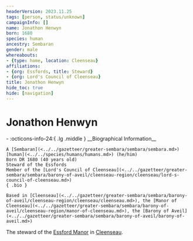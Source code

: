 ```yaml
---
headerVersion: 2023.11.25
tags: [person, status/unknown]
campaignInfo: []
name: Jonathon Henwyn
born: 1680
species: human
ancestry: Sembaran
gender: male
whereabouts:
- {type: home, location: Cleenseau}
affiliations:
- {org: Essfords, title: Steward}
- {org: Lord's Council of Cleenseau}
title: Jonathon Henwyn
hide_toc: true
hide: [navigation]
---
```

# Jonathon Henwyn
<div class="grid cards ext-narrow-margin ext-one-column" markdown>
- :octicons-info-24:{ .lg .middle } __Biographical Information__

    A [Sembaran](<../../gazetteer/greater-sembara/sembara/sembara.md>) [human](<../../species/humans/humans.md>) (he/him)  
    Born DR 1680 (40 years old)  
    Steward of the Essfords  
    Member of the [Lord's Council of Cleenseau](<../../gazetteer/greater-sembara/sembara/barony-of-aveil/cleenseau-region/cleenseau/lord-s-council-of-cleenseau.md>)  
    { .bio }

    Based in [Cleenseau](<../../gazetteer/greater-sembara/sembara/barony-of-aveil/cleenseau-region/cleenseau/cleenseau.md>), the [Manor of Cleenseau](<../../gazetteer/greater-sembara/sembara/barony-of-aveil/cleenseau-region/manor-of-cleenseau.md>), the [Barony of Aveil](<../../gazetteer/greater-sembara/sembara/barony-of-aveil/barony-of-aveil.md>)
</div>


The steward of the [Essford Manor](<../../gazetteer/greater-sembara/sembara/barony-of-aveil/cleenseau-region/cleenseau/essford-manor.md>) in [Cleenseau](<../../gazetteer/greater-sembara/sembara/barony-of-aveil/cleenseau-region/cleenseau/cleenseau.md>).